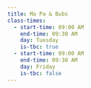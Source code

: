 ```yaml
---
title: Ma Pa & Bubs
class-times:
  - start-time: 09:00 AM
    end-time: 09:30 AM
    day: Tuesday
    is-tbc: true
  - start-time: 09:00 AM
    end-time: 09:30 AM
    day: Friday
    is-tbc: false
---
```

